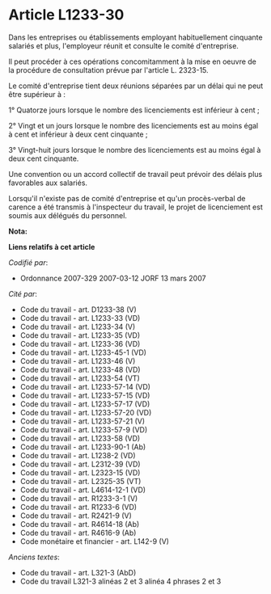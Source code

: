 # Article L1233-30

Dans les entreprises ou établissements employant habituellement cinquante salariés et plus, l'employeur réunit et consulte le
comité d'entreprise.

Il peut procéder à ces opérations concomitamment à la mise en oeuvre de la procédure de consultation prévue par l'article L.
2323-15.

Le comité d'entreprise tient deux réunions séparées par un délai qui ne peut être supérieur à :

1° Quatorze jours lorsque le nombre des licenciements est inférieur à cent ;

2° Vingt et un jours lorsque le nombre des licenciements est au moins égal à cent et inférieur à deux cent cinquante ;

3° Vingt-huit jours lorsque le nombre des licenciements est au moins égal à deux cent cinquante.

Une convention ou un accord collectif de travail peut prévoir des délais plus favorables aux salariés.

Lorsqu'il n'existe pas de comité d'entreprise et qu'un procès-verbal de carence a été transmis à l'inspecteur du travail, le
projet de licenciement est soumis aux délégués du personnel.

**Nota:**



**Liens relatifs à cet article**

_Codifié par_:

  - Ordonnance 2007-329 2007-03-12 JORF 13 mars 2007

_Cité par_:

  - Code du travail - art. D1233-38 (V)
  - Code du travail - art. L1233-33 (VD)
  - Code du travail - art. L1233-34 (V)
  - Code du travail - art. L1233-35 (VD)
  - Code du travail - art. L1233-36 (VD)
  - Code du travail - art. L1233-45-1 (VD)
  - Code du travail - art. L1233-46 (V)
  - Code du travail - art. L1233-48 (VD)
  - Code du travail - art. L1233-54 (VT)
  - Code du travail - art. L1233-57-14 (VD)
  - Code du travail - art. L1233-57-15 (VD)
  - Code du travail - art. L1233-57-17 (VD)
  - Code du travail - art. L1233-57-20 (VD)
  - Code du travail - art. L1233-57-21 (V)
  - Code du travail - art. L1233-57-9 (VD)
  - Code du travail - art. L1233-58 (VD)
  - Code du travail - art. L1233-90-1 (Ab)
  - Code du travail - art. L1238-2 (VD)
  - Code du travail - art. L2312-39 (VD)
  - Code du travail - art. L2323-15 (VD)
  - Code du travail - art. L2325-35 (VT)
  - Code du travail - art. L4614-12-1 (VD)
  - Code du travail - art. R1233-3-1 (V)
  - Code du travail - art. R1233-6 (VD)
  - Code du travail - art. R2421-9 (V)
  - Code du travail - art. R4614-18 (Ab)
  - Code du travail - art. R4616-9 (Ab)
  - Code monétaire et financier - art. L142-9 (V)

_Anciens textes_:

  - Code du travail - art. L321-3 (AbD)
  - Code du travail L321-3 alinéas 2 et 3 alinéa 4 phrases 2 et 3
